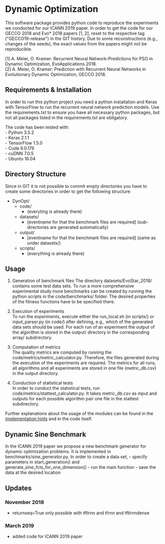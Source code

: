 

Dynamic Optimization
==================================================================================================

This software package provides python code to reproduce the experiments we conducted for our ICANN 2019 paper. In order to get the code for our GECCO 2018 and Evo* 2018 papers [1, 2], reset to the respective tag ("GECCO19-release") in the GIT history. Due to some reconstructions (e.g., changes of the seeds), the exact values from the papers might not be reproducible.

[1] A. Meier, O. Kramer: Recurrent Neural Network-Predictions for PSO in Dynamic Optimization, EvoApplications 2018.  
[2] A. Meier, O. Kramer: Prediction with Recurrent Neural Networks in Evolutionary Dynamic Optimization, GECCO 2018.

## Requirements & Installation
In order to run this python project you need a python installation and Keras with TensorFlow to run the recurrent neural network prediction models. Use the requirements.txt to ensure you have all necessary python packages, but not all packages listed in the requirements.txt are obligatory.

The code has been tested with:  
    - Python 3.5.2  
    - Keras 2.1.1  
    - TensorFlow 1.5.0  
    - Cuda 9.0.176  
    - cuDNN 7.0.5  
    - Ubuntu 16.04  
    
## Directory Structure
Since in GIT it is not possible to commit empty directories you have to create some directories in order to get the following structure:  

- DynOpt/  
    - code/  
        - (everyting is already there)  
    - datasets/  
        - [eventname for that the benchmark files are required] (sub-directories are generated   automatically)  
    - output/  
        - [eventname for that the benchmark files are required] (same as under datasets/)  
    - scripts/  
        - (everything is already there)  

## Usage

1. Generation of benchmark files
The directory datasets/EvoStar_2018/ contains some test data sets. To run a more comprehensive experimental study more benchmarks can be created by running the python scripts in the code/benchmarks/ folder. The desired properties of the fitness functions have to be specified there.
    
2. Execution of experiments    
To run the experiments, execute either the run_local.sh (in scripts/) or input_parser.py (in code/) after defining, e.g., which of the generated data sets should be used. For each run of an experiment the output of the algorithm is stored in the output/ directory in the corresponding array/ subdirectory.

3. Computation of metrics  
The quality metrics are computed by running the code/metrics/metric_calculator.py. Therefore, the files generated during the execution of the experiments are required. The metrics for all runs, all algorithms and all experiments are stored in one file (metric_db.csv) in the output directory.

4. Conduction of statistical tests  
In order to conduct the statistical tests, run code/metrics/stattest_calculator.py. It takes metric_db.csv as input and outputs for each possible algorithm pair one file in the stattest subdirectory.

Further explanations about the usage of the modules can be found in the [implementation hints](Implementation_hints.md) and in the code itself.

## Dynamic Sine Benchmark

In the ICANN 2019 paper we propose a new benchmark generator for dynamic optimization problems. It is implemented in
benchmarks/sine_generator.py. In order to create a data set, 
	- specify parameters in start_generation() and generate_sine_fcts_for_one_dimension()
	- run the main function
	- save the data at the desired location

## Updates
### November 2018
- returnseq=True only possible with tftlrnn and tfrnn and tftlrnndense

### March 2019
- added code for ICANN 2019 paper